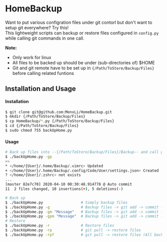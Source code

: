 # HomeBackup

Want to put various configration files under git contorl but don't want to setup git everywhere? Try this!  
This lightweight scripts can backup or restore files configured in `config.py` while calling git commands in one call.

**Note:**
* Only work for linux
* All files to be backed up should be under (sub-directories of) $HOME
* Git and git remote have to be set up in `{/Path/ToStore/Backup/Files}` before calling related funtions

## Installation and Usage
#### Installation
```bash
$ git clone git@github.com:MenxLi/HomeBackup.git
$ mkdir {/Path/ToStore/Backup/Files}
$ cp HomeBackup/*.py {/Path/ToStore/Backup/Files}
$ cd {/Path/ToStore/Backup/Files}
$ sudo chmod 755 backUpHome.py
```

#### Usage
```bash
# Back up files into --{/Path/ToStore/Backup/Files}/Backup-- and call git add --all->commit->push
$ ./backUpHome.py -gp                                                         
>>
* </home/{User}/.home/Backup/.vimrc> Updated                        
+ </home/{User}/.home/Backup/.config/Code/User/settings.json> Created     
? </home/{User}/.zshrc> not exists                                        
...  
[master 82e7c70] 2020-04-10 00:30:48.914778 @ Auto commit                   
11  2 files changed, 10 insertions(+), 5 deletions(-)  

# Back up
$ ./backUpHome.py                 # Simply backup files
$ ./backUpHome.py -g              # Backup files -> git add -> commit -m "{Time}"
$ ./backUpHome.py -gm "Message"   # Backup files -> git add -> commit -m "Message"
$ ./backUpHome.py -gpm "Message"  # Backup files -> git add -> commit -m "Message" -> push
# Restore
$ ./backUpHome.py -r              # Restore files
$ ./backUpHome.py -rp             # git pull -> restore files
$ ./backUpHome.py -rpf            # git pull -> restore files (All backup files will be copied to designated destination even if some files do not exist in current computer)
```

